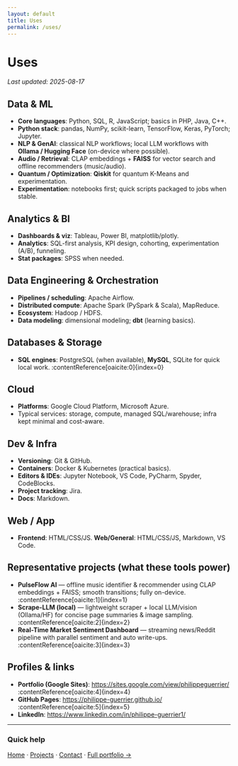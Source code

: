 ```yaml
---
layout: default
title: Uses
permalink: /uses/
---
```


# Uses
_Last updated: 2025-08-17_

## Data & ML
- **Core languages**: Python, SQL, R, JavaScript; basics in PHP, Java, C++.
- **Python stack**: pandas, NumPy, scikit-learn, TensorFlow, Keras, PyTorch; Jupyter.
- **NLP & GenAI**: classical NLP workflows; local LLM workflows with **Ollama / Hugging Face** (on-device where possible).
- **Audio / Retrieval**: CLAP embeddings + **FAISS** for vector search and offline recommenders (music/audio).
- **Quantum / Optimization**: **Qiskit** for quantum K-Means and experimentation.
- **Experimentation**: notebooks first; quick scripts packaged to jobs when stable.

## Analytics & BI
- **Dashboards & viz**: Tableau, Power BI, matplotlib/plotly.
- **Analytics**: SQL-first analysis, KPI design, cohorting, experimentation (A/B), funneling.
- **Stat packages**: SPSS when needed.

## Data Engineering & Orchestration
- **Pipelines / scheduling**: Apache Airflow.
- **Distributed compute**: Apache Spark (PySpark & Scala), MapReduce.
- **Ecosystem**: Hadoop / HDFS.
- **Data modeling**: dimensional modeling; **dbt** (learning basics).

## Databases & Storage
- **SQL engines**: PostgreSQL (when available), **MySQL**, SQLite for quick local work. :contentReference[oaicite:0]{index=0}

## Cloud
- **Platforms**: Google Cloud Platform, Microsoft Azure.
- Typical services: storage, compute, managed SQL/warehouse; infra kept minimal and cost-aware.

## Dev & Infra
- **Versioning**: Git & GitHub.
- **Containers**: Docker & Kubernetes (practical basics).
- **Editors & IDEs**: Jupyter Notebook, VS Code, PyCharm, Spyder, CodeBlocks.
- **Project tracking**: Jira.
- **Docs**: Markdown.

## Web / App
- **Frontend**: HTML/CSS/JS.
**Web/General**: HTML/CSS/JS, Markdown, VS Code.

## Representative projects (what these tools power)
- **PulseFlow AI** — offline music identifier & recommender using CLAP embeddings + FAISS; smooth transitions; fully on-device. :contentReference[oaicite:1]{index=1}  
- **Scrape-LLM (local)** — lightweight scraper + local LLM/vision (Ollama/HF) for concise page summaries & image sampling. :contentReference[oaicite:2]{index=2}  
- **Real-Time Market Sentiment Dashboard** — streaming news/Reddit pipeline with parallel sentiment and auto write-ups. :contentReference[oaicite:3]{index=3}

## Profiles & links
- **Portfolio (Google Sites)**: https://sites.google.com/view/philippeguerrier/ :contentReference[oaicite:4]{index=4}  
- **GitHub Pages**: https://philippe-guerrier.github.io/ :contentReference[oaicite:5]{index=5}  
- **LinkedIn**: https://www.linkedin.com/in/philippe-guerrier1/

---

### Quick help
[Home](/) · [Projects](/projects/) · [Contact](/contact/) · [Full portfolio →](https://sites.google.com/view/philippeguerrier/home)
